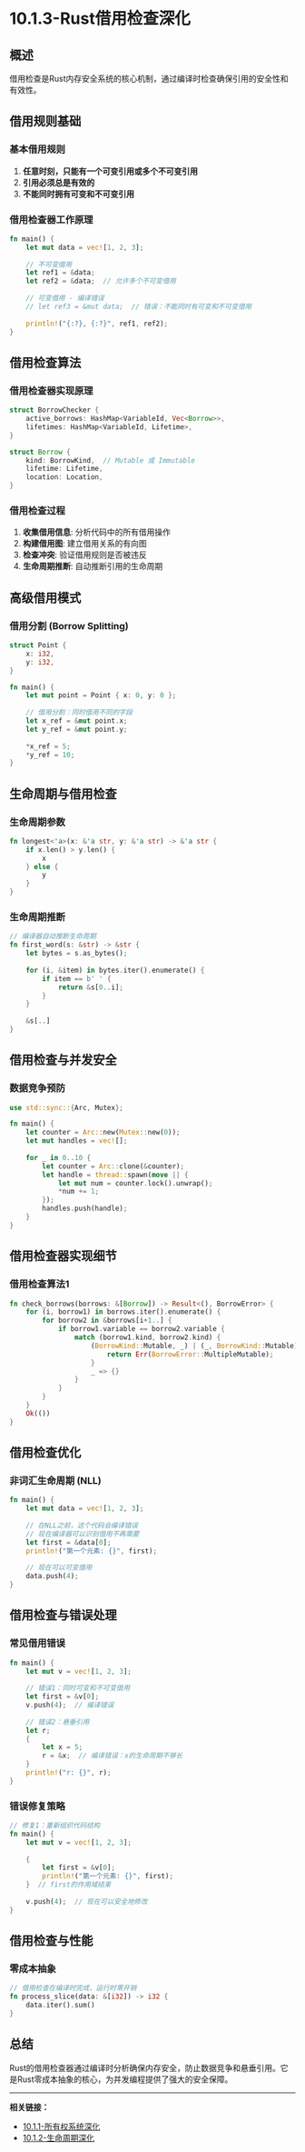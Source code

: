 # 10.1.3-Rust借用检查深化

## 概述

借用检查是Rust内存安全系统的核心机制，通过编译时检查确保引用的安全性和有效性。

## 借用规则基础

### 基本借用规则

1. **任意时刻，只能有一个可变引用或多个不可变引用**
2. **引用必须总是有效的**
3. **不能同时拥有可变和不可变引用**

### 借用检查器工作原理

```rust
fn main() {
    let mut data = vec![1, 2, 3];
    
    // 不可变借用
    let ref1 = &data;
    let ref2 = &data;  // 允许多个不可变借用
    
    // 可变借用 - 编译错误
    // let ref3 = &mut data;  // 错误：不能同时有可变和不可变借用
    
    println!("{:?}, {:?}", ref1, ref2);
}
```

## 借用检查算法

### 借用检查器实现原理

```rust
struct BorrowChecker {
    active_borrows: HashMap<VariableId, Vec<Borrow>>,
    lifetimes: HashMap<VariableId, Lifetime>,
}

struct Borrow {
    kind: BorrowKind,  // Mutable 或 Immutable
    lifetime: Lifetime,
    location: Location,
}
```

### 借用检查过程

1. **收集借用信息**: 分析代码中的所有借用操作
2. **构建借用图**: 建立借用关系的有向图
3. **检查冲突**: 验证借用规则是否被违反
4. **生命周期推断**: 自动推断引用的生命周期

## 高级借用模式

### 借用分割 (Borrow Splitting)

```rust
struct Point {
    x: i32,
    y: i32,
}

fn main() {
    let mut point = Point { x: 0, y: 0 };
    
    // 借用分割：同时借用不同的字段
    let x_ref = &mut point.x;
    let y_ref = &mut point.y;
    
    *x_ref = 5;
    *y_ref = 10;
}
```

## 生命周期与借用检查

### 生命周期参数

```rust
fn longest<'a>(x: &'a str, y: &'a str) -> &'a str {
    if x.len() > y.len() {
        x
    } else {
        y
    }
}
```

### 生命周期推断

```rust
// 编译器自动推断生命周期
fn first_word(s: &str) -> &str {
    let bytes = s.as_bytes();
    
    for (i, &item) in bytes.iter().enumerate() {
        if item == b' ' {
            return &s[0..i];
        }
    }
    
    &s[..]
}
```

## 借用检查与并发安全

### 数据竞争预防

```rust
use std::sync::{Arc, Mutex};

fn main() {
    let counter = Arc::new(Mutex::new(0));
    let mut handles = vec![];
    
    for _ in 0..10 {
        let counter = Arc::clone(&counter);
        let handle = thread::spawn(move || {
            let mut num = counter.lock().unwrap();
            *num += 1;
        });
        handles.push(handle);
    }
}
```

## 借用检查器实现细节

### 借用检查算法1

```rust
fn check_borrows(borrows: &[Borrow]) -> Result<(), BorrowError> {
    for (i, borrow1) in borrows.iter().enumerate() {
        for borrow2 in &borrows[i+1..] {
            if borrow1.variable == borrow2.variable {
                match (borrow1.kind, borrow2.kind) {
                    (BorrowKind::Mutable, _) | (_, BorrowKind::Mutable) => {
                        return Err(BorrowError::MultipleMutable);
                    }
                    _ => {}
                }
            }
        }
    }
    Ok(())
}
```

## 借用检查优化

### 非词汇生命周期 (NLL)

```rust
fn main() {
    let mut data = vec![1, 2, 3];
    
    // 在NLL之前，这个代码会编译错误
    // 现在编译器可以识别借用不再需要
    let first = &data[0];
    println!("第一个元素: {}", first);
    
    // 现在可以可变借用
    data.push(4);
}
```

## 借用检查与错误处理

### 常见借用错误

```rust
fn main() {
    let mut v = vec![1, 2, 3];
    
    // 错误1：同时可变和不可变借用
    let first = &v[0];
    v.push(4);  // 编译错误
    
    // 错误2：悬垂引用
    let r;
    {
        let x = 5;
        r = &x;  // 编译错误：x的生命周期不够长
    }
    println!("r: {}", r);
}
```

### 错误修复策略

```rust
// 修复1：重新组织代码结构
fn main() {
    let mut v = vec![1, 2, 3];
    
    {
        let first = &v[0];
        println!("第一个元素: {}", first);
    }  // first的作用域结束
    
    v.push(4);  // 现在可以安全地修改
}
```

## 借用检查与性能

### 零成本抽象

```rust
// 借用检查在编译时完成，运行时零开销
fn process_slice(data: &[i32]) -> i32 {
    data.iter().sum()
}
```

## 总结

Rust的借用检查器通过编译时分析确保内存安全，防止数据竞争和悬垂引用。它是Rust零成本抽象的核心，为并发编程提供了强大的安全保障。

---

**相关链接：**

- [10.1.1-所有权系统深化](10.1.1-所有权系统深化.md)
- [10.1.2-生命周期深化](10.1.2-生命周期深化.md)
